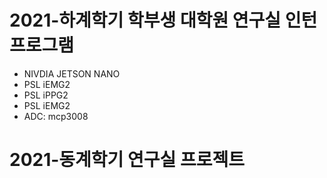 # 2021-하계학기 학부생 대학원 연구실 인턴프로그램

- NIVDIA JETSON NANO
- PSL iEMG2
- PSL iPPG2
- PSL iEMG2
- ADC: mcp3008

# 2021-동계학기 연구실 프로젝트